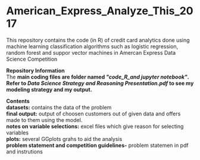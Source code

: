 # American_Express_Analyze_This_2017
This repository contains the code (in R) of credit card analytics done using machine learning classification algorithms such as logistic regression, random forest and suppor vector machines in Amercan Express Data Science Competition 


**Repository Information**     
The **main coding files are folder named *"code_R_and jupyter notebook"*. Refer to *Data Science Strategy and Reasoning Presentation.pdf* to see my modeling strategy and my output.**  

**Contents**    
**datasets:** contains the data of the problem   
**final output:** output of choosen customers out of given data and offers made to them using the model.  
**notes on variable selections:** excel files which give reason for selecting variables  
**plots:** several GGplots grahs to aid the analysis  
**problem statement and competition guidelines-** problem statemen in pdf and instrutions  



